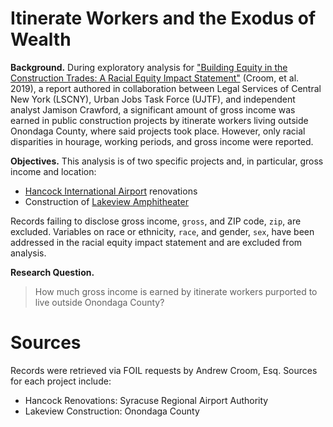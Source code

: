# Itinerate Workers and the Exodus of Wealth

**Background.** During exploratory analysis for ["Building Equity in the Construction Trades: A Racial Equity Impact Statement"](https://issuu.com/lscny/docs/reisfinal_3-8-19_compressed) (Croom, et al. 2019), a report authored in collaboration between Legal Services of Central New York (LSCNY), Urban Jobs Task Force (UJTF), and independent analyst Jamison Crawford, a significant amount of gross income was earned in public construction projects by itinerate workers living outside Onondaga County, where said projects took place. However, only racial disparities in hourage, working periods, and gross income were reported.

**Objectives.** This analysis is of two specific projects and, in particular, gross income and location: 

* [Hancock International Airport](https://en.wikipedia.org/wiki/Syracuse_Hancock_International_Airport) renovations
* Construction of [Lakeview Amphitheater](https://en.wikipedia.org/wiki/Lakeview_Amphitheater)

Records failing to disclose gross income, `gross`, and ZIP code, `zip`, are excluded. Variables on race or ethnicity, `race`, and gender, `sex`, have been addressed in the racial equity impact statement and are excluded from analysis.

**Research Question.**

> How much gross income is earned by itinerate workers purported to live outside Onondaga County? 

# Sources

Records were retrieved via FOIL requests by Andrew Croom, Esq. Sources for each project include:

* Hancock Renovations: Syracuse Regional Airport Authority
* Lakeview Construction: Onondaga County
